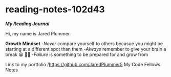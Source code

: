# reading-notes-102d43
***My Reading Journal***

Hi, my name is Jared Plummer.

**Growth Mindset**
-*Never* compare yourself to others becasue you might be starting at a different spot than them 
-*Always* remember to give your brain a break :grinning: :face_with_spiral_eyes:
-*Failure* is something to be prepared for and grow from


Link to my portfolio /https://github.com/JaredPlummer5
My Code Fellows Notes
